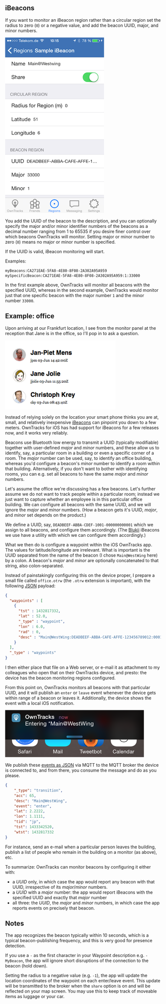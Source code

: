 ## iBeacons

If you want to monitor an iBeacon region rather than a circular region set the
radius to zero (`0`) or a negative value, and add the beacon UUID, major, and minor numbers.

![Beacon configuration](images/b-waypoint-config-ibeacon.jpg)

You add the UUID of the beacon to the description, and you can optionally specify the major and/or
minor identifier numbers of the beacons as a decimal number ranging from 1 to 65535 if you desire finer control over which beacons OwnTracks will monitor.
Setting major or minor number to zero (`0`) means no major or minor number is specified.

If the UUID is valid, iBeacon monitoring will start.

Examples:

```
myBeacons:CA271EAE-5FA8-4E80-8F08-2A302A95A959
mySpecificBeacon:CA271EAE-5FA8-4E80-8F08-2A302A95A959:1:33000
```

In the first example above, OwnTracks will monitor all beacons with the specified UUID, whereas
in the second example, OwnTracks would monitor just that one specific beacon with the major number `1` and the minor number `33000`.

## Example: office

Upon arriving at our Frankfurt location, I see from the monitor panel at the reception that Jane is in the office, so I'll pop in to ask a question.


![office panel](images/ot-beacons-office-panel.png)

Instead of relying solely on the location your smart phone thinks you are at, small, and relatively inexpensive [iBeacons](http://en.m.wikipedia.org/wiki/IBeacon) can pinpoint you down to a few meters. OwnTracks for iOS has had support for iBeacons for a few releases now, and it works very reliably.

Beacons use Bluetooth low energy to transmit a UUID (typically modifiable) together with user-defined _major_ and _minor_ numbers, and these allow us to identify, say, a particular room in a building or even a specific corner of a room. The _major_ number can be used, say, to identify an office building, whereas you'd configure a beacon's _minor_ number to identify a room within that building. Alternatively, if you don't want to bother with identifying rooms, you can e.g. set all beacons to have the same _major_ and _minor_ numbers.

Let's assume the office we're discussing has a few beacons. Let's further assume we do not want to track people within a particular room; instead we just want to capture whether an employee is in this particular office building. We can configure all beacons with the same UUID, and we will ignore the _major_ and _minor_ numbers. (How a beacon gets it's UUID, _major_, and _minor_ set depends on the product.)

We define a UUID, say, `DEADBEEF-ABBA-CDEF-1001-000000000001` which we assign to all beacons, and configure them accordingly. (The [Blukii] iBeacons we use have a utility with which we can configure them accordingly.)

What we then do is configure a waypoint within the iOS OwnTracks app. The values for latitude/longitude are irrelevant. What is important is the UUID separated from the name of the beacon (I chose `Main@WestWing` here) by a colon. A beacon's _major_ and _minor_ are optionally concatenated to that string, also colon-separated.

Instead of painstakingly configuring this on the device proper, I prepare a small file called `office.otrw` (the `.otrw` extension is important), with the following [JSON](../tech/json.md) payload:

```json
{
  "waypoints" : [
    {
      "tst" : 1432817332,
      "lat" : 52.0,
      "_type" : "waypoint",
      "lon" : 6.0,
      "rad" : 0,
      "desc" : "Main@WestWing:DEADBEEF-ABBA-CAFE-AFFE-123456789012:0001"
    }
  ],
  "_type" : "waypoints"
}
```


I then either place that file on a Web server, or e-mail it as attachment to my colleagues who open that on their OwnTracks device, and presto: the device has the beacon monitoring regions configured.

From this point on, OwnTracks monitors all beacons with that particular UUID, and it will publish an `enter` or `leave` event whenever the device gets within range of a beacon or leaves it. Additionally, the device shows the event with a local iOS notification.

![iBeacon notification on iPhone](images/ot-beacon-enter-notif.png)

We publish these [events as JSON](../tech/json.md) via MQTT to the MQTT broker the device is connected to, and from there, you consume the message and do as you please.

```json
{
    "_type": "transition",
    "acc": 65,
    "desc": "Main@WestWing",
    "event": "enter",
    "lat": 2.2222,
    "lon": 1.1111,
    "tid": "jp",
    "tst": 1433342520,
    "wtst": 1432817332
}
```

For instance, send an e-mail when a particular person leaves the building, publish a list of people who remain in the building on a monitor (as above), etc.

To summarize: OwnTracks can monitor beacons by configuring it either with:

* a _UUID_ only, in which case the app would report any beacon with that UUID, irrespective of its _major_/_minor_ numbers.
* a _UUID_ with a _major_ number: the app would report iBeacons with the specified UUID and exactly that _major_ number
* all three: the _UUID_, the _major_ and _minor_ numbers, in which case the app reports events on precisely that beacon.

## Notes

The app recognizes the beacon typically within 10 seconds, which is a typical beacon-publishing frequency, and this is very good for presence detection.

If you use a `-` as the first character in your Waypoint description e.g. `-MyBeacon`, the app will ignore short disruptions of the connection to the beacon (hold down).

Setting the radius to a negative value (e.g. `-1`), the app will update the location coordinates of the waypoint on each enter/leave event. This update will be transmitted to the broker when the `share` option is on and will be reflected on your map screen. You may use this to keep track of moveable items as luggage or your car.


  [blukii]: http://www.blukii.com/beacons_en.html
